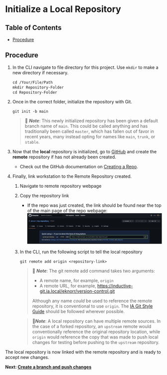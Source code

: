 # Initialize a Local Repository

## Table of Contents

- [Procedure](#procedure)

## Procedure

1. In the CLI navigate to file directory for this project. Use `mkdir` to make a new directory if necessary.

    ```shell
    cd /Your/File/Path
    mkdir Repository-Folder
    cd Repository-Folder
    ```

2. Once in the correct folder, initialize the repository with Git.

    ```shell
    git init -b main
    ```

    > :memo: **_Note_**: This newly initialized repository has been given a default branch name of `main`. This could be called anything and has traditionally been called `master`, which has fallen out of favor in recent years, many instead opting for names like `main`, `trunk`, or `stable`.

3. Now that the **local** repository is initialized, go to [GitHub](https://github.com) and create the **remote** repository if has not already been created.
   - Check out the GitHub documentation on [Creating a Repo](https://docs.github.com/en/enterprise-server@3.7/get-started/quickstart/create-a-repo).

4. Finally, link workstation to the Remote Repository created.
   1. Navigate to remote repository webpage
   2. Copy the repository link
       - If the repo was just created, the link should be found near the top of the main page of the repo webpage: ![Repository Link](images/repository-link.png)
   3. In the CLI, run the following script to tell the local repository

        ```shell
        git remote add origin <repository-link>
        ```

      > :memo: **_Note_**: The git remote add command takes two arguments:
      >
      > - A remote name, for example, `origin`
      > - A remote URL, for example, <https://inductive-git.ia.local/eknorr/version-control.git>
      >
      > Although any name _could_ be used to reference the remote repository, it is conventional to use  `origin`. The [IA Git Style Guide](https://inductive-git.ia.local/eknorr/git-style-guide.git) should be followed wherever possible.

      > :memo:**_Note_**: A local repository can have multiple remote sources. In the case of a forked repository, an `upstream` remote would conventionally reference the original repository location, while `origin` would reference the copy that was made to push local changes for testing before pushing to the `upstream` repository.

The local repository is now linked with the remote repository and is ready to accept new changes.

**Next: [Create a branch and push changes](Create%20a%20Branch%20and%20Push%20changes.md)**
